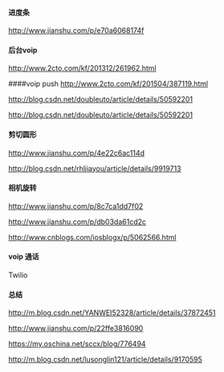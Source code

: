 #### 进度条

http://www.jianshu.com/p/e70a6068174f

#### 后台voip

http://www.2cto.com/kf/201312/261962.html

####voip push
http://www.2cto.com/kf/201504/387119.html

http://blog.csdn.net/doubleuto/article/details/50592201

http://blog.csdn.net/doubleuto/article/details/50592201

#### 剪切圆形

http://www.jianshu.com/p/4e22c6ac114d

http://blog.csdn.net/rhljiayou/article/details/9919713


#### 相机旋转

http://www.jianshu.com/p/8c7ca1dd7f02

http://www.jianshu.com/p/db03da61cd2c

http://www.cnblogs.com/iosblogx/p/5062566.html

#### voip 通话 

Twilio

#### 总结

http://m.blog.csdn.net/YANWEI52328/article/details/37872451

http://www.jianshu.com/p/22ffe3816090

https://my.oschina.net/sccx/blog/776494

http://m.blog.csdn.net/lusonglin121/article/details/9170595










